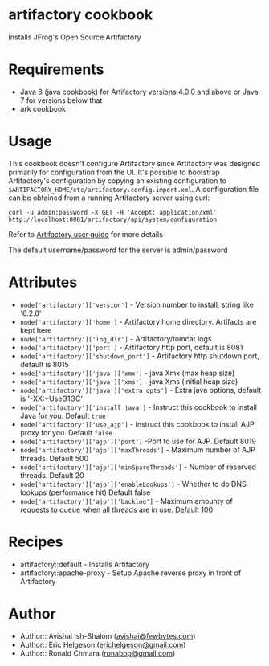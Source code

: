 # artifactory cookbook
Installs JFrog's Open Source Artifactory

# Requirements
* Java 8 (java cookbook) for Artifactory versions 4.0.0 and above or
  Java 7 for versions below that
* ark cookbook

# Usage
This cookbook doesn't configure Artifactory since Artifactory was designed primarily for configuration from the UI. It's possible to bootstrap Artifactory's configuration by copying an existing configuration to `$ARTIFACTORY_HOME/etc/artifactory.config.import.xml`. A configuration file can be obtained from a running Artifactory server using curl:

	curl -u admin:password -X GET -H 'Accept: application/xml' http://localhost:8081/artifactory/api/system/configuration

Refer to [Artifactory user guide](http://wiki.jfrog.org/confluence/display/RTF/Global+Configuration+Descriptor) for more details

The default username/password for the server is admin/password

# Attributes
* `node['artifactory']['version']` - Version number to install, string like '6.2.0'
* `node['artifactory']['home']` - Artifactory home directory. Artifacts are kept here
* `node['artifactory']['log_dir']` - Artifactory/tomcat logs
* `node['artifactory']['port']` - Artifactory http port, default is 8081
* `node['artifactory']['shutdown_port']` - Artifactory http shutdown port, default is 8015
* `node['artifactory']['java']['xmx']` - java Xmx (max heap size)
* `node['artifactory']['java']['xms']` - java Xms (initial heap size)
* `node['artifactory']['java']['extra_opts']` - Extra java options, default is '-XX:+UseG1GC'
* `node['artifactory']['install_java']` - Instruct this cookbook to install Java for you. Default `true`
* `node['artifactory']['use_ajp']` - Instruct this cookbook to install AJP proxy for you. Default `false`
* `node['artifactory']['ajp']['port']` -Port to use for AJP. Default 8019
* `node['artifactory']['ajp']['maxThreads']` - Maximum number of AJP threads. Default 500
* `node['artifactory']['ajp']['minSpareThreads']` - Number of reserved threads. Default 20
* `node['artifactory']['ajp']['enableLookups']` - Whether to do DNS lookups (performance hit) Default false
* `node['artifactory']['ajp']['backlog']` - Maximum amounty of requests to queue when all threads are in use. Default 100



# Recipes
* artifactory::default - Installs Artifactory
* artifactory::apache-proxy - Setup Apache reverse proxy in front of Artifactory

# Author

* Author:: Avishai Ish-Shalom (<avishai@fewbytes.com>)
* Author:: Eric Helgeson (<erichelgeson@gmail.com>)
* Author:: Ronald Chmara (<ronabop@gmail.com>)
